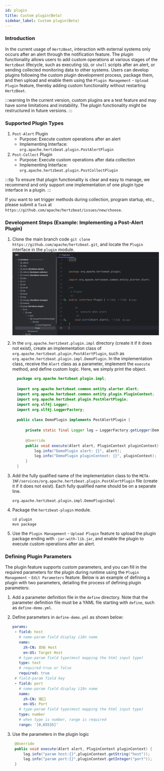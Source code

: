 ```yaml
---
id: plugin
title: Custom plugin(Beta)
sidebar_label: Custom plugin(Beta)
---
```


### Introduction

In the current usage of `HertzBeat`, interaction with external systems only occurs after an alert through the notification feature. The plugin functionality allows users to add custom operations at various stages of the `HertzBeat` lifecycle, such as executing `SQL` or `shell` scripts after an alert, or sending collected monitoring data to other systems. Users can develop plugins following the custom plugin development process, package them, and then upload and enable them using the `Plugin Management` - `Upload Plugin` feature, thereby adding custom functionality without restarting `HertzBeat`.

:::warning
In the current version, custom plugins are a test feature and may have some limitations and instability. The plugin functionality might be restructured in future versions.
:::

### Supported Plugin Types

1. `Post-Alert` Plugin
    - Purpose: Execute custom operations after an alert
    - Implementing Interface: `org.apache.hertzbeat.plugin.PostAlertPlugin`
2. `Post-Collect` Plugin
    - Purpose: Execute custom operations after data collection
    - Implementing Interface: `org.apache.hertzbeat.plugin.PostCollectPlugin`

:::tip
To ensure that plugin functionality is clear and easy to manage, we recommend and only support one implementation of one plugin type interface in a plugin.
:::

If you want to set trigger methods during collection, program startup, etc., please submit a `Task` at `https://github.com/apache/hertzbeat/issues/new/choose`.

### Development Steps (Example: Implementing a Post-Alert Plugin)

1. Clone the main branch code `git clone https://github.com/apache/hertzbeat.git`, and locate the `Plugin` interface in the `plugin` module.
   ![plugin-1.png](/img/docs/help/plugin-1.png)
2. In the `org.apache.hertzbeat.plugin.impl` directory (create it if it does not exist), create an implementation class of `org.apache.hertzbeat.plugin.PostAlertPlugin`, such as `org.apache.hertzbeat.plugin.impl.DemoPlugin`. In the implementation class, receive the `Alert` class as a parameter, implement the `execute` method, and define custom logic. Here, we simply print the object.

   ```java
     package org.apache.hertzbeat.plugin.impl;
     
     import org.apache.hertzbeat.common.entity.alerter.Alert;
     import org.apache.hertzbeat.common.entity.plugin.PluginContext;
     import org.apache.hertzbeat.plugin.PostAlertPlugin;
     import org.slf4j.Logger;
     import org.slf4j.LoggerFactory;
     
     public class DemoPlugin implements PostAlertPlugin {
     
         private static final Logger log = LoggerFactory.getLogger(DemoPlugin.class);
     
         @Override
         public void execute(Alert alert, PluginContext pluginContext) {
             log.info("DemoPlugin alert: {}", alert);
             log.info("DemoPlugin pluginContext: {}", pluginContext);
         }
     }
   ```

3. Add the fully qualified name of the implementation class to the `META-INF/services/org.apache.hertzbeat.plugin.PostAlertPlugin` file (create it if it does not exist). Each fully qualified name should be on a separate line.

   ```shell
   org.apache.hertzbeat.plugin.impl.DemoPluginImpl
   ```

4. Package the `hertzbeat-plugin` module.

   ```shell
   cd plugin
   mvn package
   ```

5. Use the `Plugin Management` - `Upload Plugin` feature to upload the plugin package ending with `-jar-with-lib.jar`, and enable the plugin to execute custom operations after an alert.

### Defining Plugin Parameters

The plugin feature supports custom parameters, and you can fill in the required parameters for the plugin during runtime using the `Plugin Management` - `Edit Parameters` feature.
Below is an example of defining a plugin with two parameters, detailing the process of defining plugin parameters:

1. Add a parameter definition file in the `define` directory. Note that the parameter definition file must be a YAML file starting with `define`, such as `define-demo.yml`.
2. Define parameters in `define-demo.yml` as shown below:

    ```yaml
   params:
     - field: host
       # name-param field display i18n name
       name:
         zh-CN: 目标 Host
         en-US: Target Host
       # type-param field type(most mapping the html input type)
       type: text
       # required-true or false
       required: true
     # field-param field key
     - field: port
       # name-param field display i18n name
       name:
         zh-CN: 端口
         en-US: Port
       # type-param field type(most mapping the html input type)
       type: number
       # when type is number, range is required
       range: '[0,65535]'
    ```

3. Use the parameters in the plugin logic

   ```java
    @Override
    public void execute(Alert alert, PluginContext pluginContext) {
        log.info("param host:{}",pluginContext.getString("host"));
        log.info("param port:{}",pluginContext.getInteger("port"));
    }
   ```
